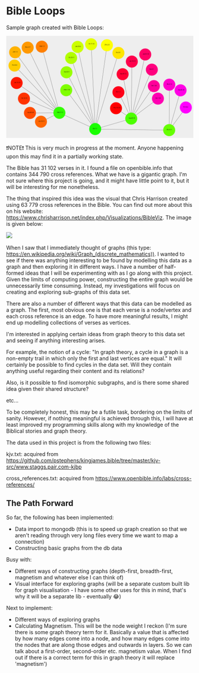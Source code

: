 # Bible Loops

Sample graph created with Bible Loops:

<img src="https://raw.githubusercontent.com/gregdott/public/main/BibleLoops/BibleGraphSample.png" width="800">


❗NOTE❗
This is very much in progress at the moment. Anyone happening upon this may find it in a partially working state.

The Bible has 31 102 verses in it. I found a file on openbible.info that contains 344 790 cross references. What we have is a gigantic graph. I'm not sure where this project is going, and it might have little point to it, but it will be interesting for me nonetheless.

The thing that inspired this idea was the visual that Chris Harrison created using 63 779 cross references in the Bible. You can find out more about this on his website: https://www.chrisharrison.net/index.php/Visualizations/BibleViz. The image is given below:

<img src="https://chrisharrison.net/projects/bibleviz/BibleVizArc7WiderOTNTsmall.png" width="800">

When I saw that I immediately thought of graphs (this type: https://en.wikipedia.org/wiki/Graph_(discrete_mathematics)). I wanted to see if there was anything interesting to be found by modelling this data as a graph and then exploring it in different ways. I have a number of half-formed ideas that I will be experimenting with as I go along with this project. Given the limits of computing power, constructing the entire graph would be unnecessarily time consuming. Instead, my investigations will focus on creating and exploring sub-graphs of this data set.

There are also a number of different ways that this data can be modelled as a graph. The first, most obvious one is that each verse is a node/vertex and each cross reference is an edge. To have more meaningful results, I might end up modelling collections of verses as vertices. 

I'm interested in applying certain ideas from graph theory to this data set and seeing if anything interesting arises. 

For example, the notion of a cycle: "In graph theory, a cycle in a graph is a non-empty trail in which only the first and last vertices are equal." It will certainly be possible to find cycles in the data set. Will they contain anything useful regarding their content and its relations?

Also, is it possible to find isomorphic subgraphs, and is there some shared idea given their shared structure?

etc...

To be completely honest, this may be a futile task, bordering on the limits of sanity. However, if nothing meaningful is achieved through this, I will have at least improved my programming skills along with my knowledge of the Biblical stories and graph theory.

The data used in this project is from the following two files:

kjv.txt: acquired from https://github.com/pstephens/kingjames.bible/tree/master/kjv-src/www.staggs.pair.com-kjbp

cross_references.txt: acquired from https://www.openbible.info/labs/cross-references/

## The Path Forward

So far, the following has been implemented:
- Data import to mongodb (this is to speed up graph creation so that we aren't reading through very long files every time we want to map a connection)
- Constructing basic graphs from the db data

Busy with:
- Different ways of constructing graphs (depth-first, breadth-first, magnetism and whatever else I can think of)
- Visual interface for exploring graphs (will be a separate custom built lib for graph visualisation - I have some other uses for this in mind, that's why it will be a separate lib - eventually 😂)

Next to implement:
- Different ways of exploring graphs
- Calculating Magnetism. This will be the node weight I reckon (I'm sure there is some graph theory term for it. Basically a value that is affected by how many edges come into a node, and how many edges come into the nodes that are along those edges and outwards in layers. So we can talk about a first-order, second-order etc. magnetism value. When I find out if there is a correct term for this in graph theory it will replace 'magnetism')



